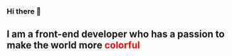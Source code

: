 ### Hi there 👋 

## I am a front-end developer who has a passion to make the world more <span style="color:red;"> colorful <span>
